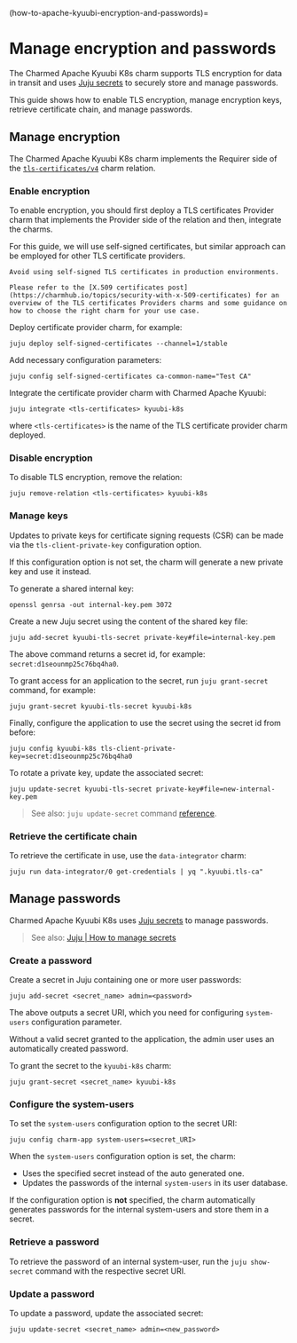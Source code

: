 (how-to-apache-kyuubi-encryption-and-passwords)=
# Manage encryption and passwords

The Charmed Apache Kyuubi K8s charm supports TLS encryption for data in transit and uses [Juju secrets](https://documentation.ubuntu.com/juju/latest/reference/secret/#secret) to securely store and manage passwords.

This guide shows how to enable TLS encryption, manage encryption keys, retrieve certificate chain, and manage passwords.

## Manage encryption

The Charmed Apache Kyuubi K8s charm implements the Requirer side of the [`tls-certificates/v4`](https://charmhub.io/tls-certificates-interface/libraries/tls_certificates) charm relation.

### Enable encryption

To enable encryption, you should first deploy a TLS certificates Provider charm that implements the Provider side of the relation and then, integrate the charms.

For this guide, we will use self-signed certificates, but similar approach can be employed for other TLS certificate providers.

```{note}
Avoid using self-signed TLS certificates in production environments.

Please refer to the [X.509 certificates post](https://charmhub.io/topics/security-with-x-509-certificates) for an overview of the TLS certificates Providers charms and some guidance on how to choose the right charm for your use case.
```

Deploy certificate provider charm, for example:

```shell
juju deploy self-signed-certificates --channel=1/stable
```

Add necessary configuration parameters:

```shell
juju config self-signed-certificates ca-common-name="Test CA"
```

Integrate the certificate provider charm with Charmed Apache Kyuubi:

```shell
juju integrate <tls-certificates> kyuubi-k8s
```

where `<tls-certificates>` is the name of the TLS certificate provider charm deployed.

### Disable encryption

To disable TLS encryption, remove the relation:

```shell
juju remove-relation <tls-certificates> kyuubi-k8s
```

### Manage keys

Updates to private keys for certificate signing requests (CSR) can be made via the `tls-client-private-key` configuration option.

If this configuration option is not set, the charm will generate a new private key and use it instead.

To generate a shared internal key:

```shell
openssl genrsa -out internal-key.pem 3072
```

Create a new Juju secret using the content of the shared key file:

```shell
juju add-secret kyuubi-tls-secret private-key#file=internal-key.pem
```

The above command returns a secret id, for example: `secret:d1seounmp25c76bq4ha0`.

To grant access for an application to the secret, run `juju grant-secret` command, for example:

```shell
juju grant-secret kyuubi-tls-secret kyuubi-k8s
```

Finally, configure the application to use the secret using the secret id from before:

```shell
juju config kyuubi-k8s tls-client-private-key=secret:d1seounmp25c76bq4ha0
```

To rotate a private key, update the associated secret:

```shell
juju update-secret kyuubi-tls-secret private-key#file=new-internal-key.pem
```

> See also: `juju update-secret` command [reference](https://documentation.ubuntu.com/juju/3.6/reference/juju-cli/list-of-juju-cli-commands/update-secret/).

### Retrieve the certificate chain

To retrieve the certificate in use, use the `data-integrator` charm:

```shell
juju run data-integrator/0 get-credentials | yq ".kyuubi.tls-ca"
```

## Manage passwords

Charmed Apache Kyuubi K8s uses [Juju secrets](https://documentation.ubuntu.com/juju/latest/reference/secret/#secret) to manage passwords.

> See also: [Juju | How to manage secrets](https://documentation.ubuntu.com/juju/latest/howto/manage-secrets/#manage-secrets)

### Create a password

Create a secret in Juju containing one or more user passwords:

```shell
juju add-secret <secret_name> admin=<password>
```

The above outputs a secret URI, which you need for configuring `system-users` configuration parameter.

Without a valid secret granted to the application, the admin user uses an automatically created password.

To grant the secret to the `kyuubi-k8s` charm:

```shell
juju grant-secret <secret_name> kyuubi-k8s
```

### Configure the system-users

To set the `system-users` configuration option to the secret URI:

```shell
juju config charm-app system-users=<secret_URI>
```

When the `system-users` configuration option is set, the charm:

* Uses the specified secret instead of the auto generated one.
* Updates the passwords of the internal `system-users` in its user database.

If the configuration option is **not** specified, the charm automatically generates passwords for the internal system-users and store them in a secret.

### Retrieve a password

To retrieve the password of an internal system-user, run the `juju show-secret` command with the respective secret URI.

### Update a password

To update a password, update the associated secret:

```text
juju update-secret <secret_name> admin=<new_password>
```

